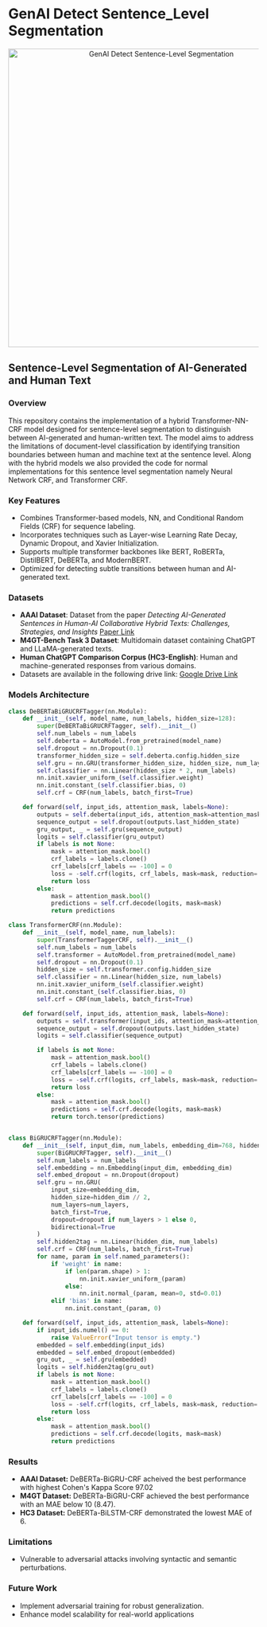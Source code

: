 # GenAI Detect Sentence_Level Segmentation
<div align="center">
  <img src="Images/ACL_SRW.png" alt="GenAI Detect Sentence-Level Segmentation" width="600"/>
</div>

## Sentence-Level Segmentation of AI-Generated and Human Text

### Overview
This repository contains the implementation of a hybrid Transformer-NN-CRF model designed for sentence-level segmentation to distinguish between AI-generated and human-written text. The model aims to address the limitations of document-level classification by identifying transition boundaries between human and machine text at the sentence level. Along with the hybrid models we also provided the code for normal implementations for this sentence level segmentation namely Neural Network CRF, and Transformer CRF.

### Key Features
- Combines Transformer-based models, NN, and Conditional Random Fields (CRF) for sequence labeling.
- Incorporates techniques such as Layer-wise Learning Rate Decay, Dynamic Dropout, and Xavier Initialization.
- Supports multiple transformer backbones like BERT, RoBERTa, DistilBERT, DeBERTa, and ModernBERT.
- Optimized for detecting subtle transitions between human and AI-generated text.

### Datasets
- **AAAI Dataset**: Dataset from the paper *Detecting AI-Generated Sentences in Human-AI Collaborative Hybrid Texts: Challenges, Strategies, and Insights* [Paper Link](<https://arxiv.org/abs/2403.03506>)
- **M4GT-Bench Task 3 Dataset**: Multidomain dataset containing ChatGPT and LLaMA-generated texts.
- **Human ChatGPT Comparison Corpus (HC3-English)**: Human and machine-generated responses from various domains.
- Datasets are available in the following drive link: [Google Drive Link](<https://drive.google.com/drive/folders/1_de-VwGj5mJNruBWbiXtwSX4tqsKPnW4?usp=sharing>)

  
### Models Architecture
```python
class DeBERTaBiGRUCRFTagger(nn.Module):
    def __init__(self, model_name, num_labels, hidden_size=128):
        super(DeBERTaBiGRUCRFTagger, self).__init__()
        self.num_labels = num_labels
        self.deberta = AutoModel.from_pretrained(model_name)
        self.dropout = nn.Dropout(0.1)
        transformer_hidden_size = self.deberta.config.hidden_size
        self.gru = nn.GRU(transformer_hidden_size, hidden_size, num_layers=1, bidirectional=True, batch_first=True)
        self.classifier = nn.Linear(hidden_size * 2, num_labels)
        nn.init.xavier_uniform_(self.classifier.weight)
        nn.init.constant_(self.classifier.bias, 0)
        self.crf = CRF(num_labels, batch_first=True)

    def forward(self, input_ids, attention_mask, labels=None):
        outputs = self.deberta(input_ids, attention_mask=attention_mask)
        sequence_output = self.dropout(outputs.last_hidden_state)
        gru_output, _ = self.gru(sequence_output)
        logits = self.classifier(gru_output)
        if labels is not None:
            mask = attention_mask.bool()
            crf_labels = labels.clone()
            crf_labels[crf_labels == -100] = 0
            loss = -self.crf(logits, crf_labels, mask=mask, reduction='mean')
            return loss
        else:
            mask = attention_mask.bool()
            predictions = self.crf.decode(logits, mask=mask)
            return predictions
```
```python
class TransformerCRF(nn.Module):
    def __init__(self, model_name, num_labels):
        super(TransformerTaggerCRF, self).__init__()
        self.num_labels = num_labels
        self.transformer = AutoModel.from_pretrained(model_name)
        self.dropout = nn.Dropout(0.1)
        hidden_size = self.transformer.config.hidden_size
        self.classifier = nn.Linear(hidden_size, num_labels)
        nn.init.xavier_uniform_(self.classifier.weight)
        nn.init.constant_(self.classifier.bias, 0)
        self.crf = CRF(num_labels, batch_first=True)

    def forward(self, input_ids, attention_mask, labels=None):
        outputs = self.transformer(input_ids, attention_mask=attention_mask)
        sequence_output = self.dropout(outputs.last_hidden_state)
        logits = self.classifier(sequence_output)

        if labels is not None:
            mask = attention_mask.bool()
            crf_labels = labels.clone()
            crf_labels[crf_labels == -100] = 0
            loss = -self.crf(logits, crf_labels, mask=mask, reduction='mean')
            return loss
        else:
            mask = attention_mask.bool()
            predictions = self.crf.decode(logits, mask=mask)
            return torch.tensor(predictions)
```
```python

class BiGRUCRFTagger(nn.Module):
    def __init__(self, input_dim, num_labels, embedding_dim=768, hidden_dim=512, num_layers=2, dropout=0.3):
        super(BiGRUCRFTagger, self).__init__()
        self.num_labels = num_labels
        self.embedding = nn.Embedding(input_dim, embedding_dim)
        self.embed_dropout = nn.Dropout(dropout)
        self.gru = nn.GRU(
            input_size=embedding_dim,
            hidden_size=hidden_dim // 2, 
            num_layers=num_layers,
            batch_first=True,
            dropout=dropout if num_layers > 1 else 0,
            bidirectional=True
        )
        self.hidden2tag = nn.Linear(hidden_dim, num_labels)
        self.crf = CRF(num_labels, batch_first=True)
        for name, param in self.named_parameters():
            if 'weight' in name:
                if len(param.shape) > 1:
                    nn.init.xavier_uniform_(param)
                else:
                    nn.init.normal_(param, mean=0, std=0.01)
            elif 'bias' in name:
                nn.init.constant_(param, 0)

    def forward(self, input_ids, attention_mask, labels=None):
        if input_ids.numel() == 0:
            raise ValueError("Input tensor is empty.")
        embedded = self.embedding(input_ids)
        embedded = self.embed_dropout(embedded)
        gru_out, _ = self.gru(embedded)
        logits = self.hidden2tag(gru_out)
        if labels is not None:
            mask = attention_mask.bool()
            crf_labels = labels.clone()
            crf_labels[crf_labels == -100] = 0
            loss = -self.crf(logits, crf_labels, mask=mask, reduction='mean')
            return loss
        else:
            mask = attention_mask.bool()
            predictions = self.crf.decode(logits, mask=mask)
            return predictions
```


### Results
- **AAAI Dataset:** DeBERTa-BiGRU-CRF acheived the best performance with highest Cohen's Kappa Score 97.02
- **M4GT Dataset:** DeBERTa-BiGRU-CRF achieved the best performance with an MAE below 10 (8.47).
- **HC3 Dataset:** DeBERTa-BiLSTM-CRF demonstrated the lowest MAE of 6.

### Limitations
- Vulnerable to adversarial attacks involving syntactic and semantic perturbations.

### Future Work
- Implement adversarial training for robust generalization.
- Enhance model scalability for real-world applications
